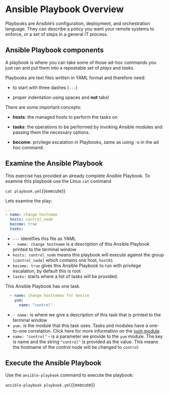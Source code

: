 # Ansible Playbook Overview

Playbooks are Ansible’s configuration, deployment, and orchestration language. They can describe a policy you want your remote systems to enforce, or a set of steps in a general IT process.

## Ansible Playbook components

A playbook is where you can take some of those ad-hoc commands you just ran and put them into a repeatable set of *plays* and *tasks*.

Playbooks are text files written in YAML format and therefore need:

  - to start with three dashes (`---`)

  - proper indentation using spaces and **not** tabs\!

There are some important concepts:

  - **hosts**: the managed hosts to perform the tasks on

  - **tasks**: the operations to be performed by invoking Ansible modules and passing them the necessary options.

  - **become**: privilege escalation in Playbooks, same as using `-b` in the ad hoc command.

## Examine the Ansible Playbook

This exercise has provided an already complete Ansible Playbook.  To examine this playbook use the Linux `cat` command

`cat playbook.yml`{{execute}}

Lets examine the play:

```yaml
---
- name: change hostname
  hosts: control_node
  become: true
  tasks:
```

- `---` identifies this file as YAML
- `- name: change hostname` is a description of this Ansible Playbook printed to the terminal window
- `hosts: control_node` means this playbook will execute against the group `[control_node]` which contains one host, `host01`
- `become: true` gives this Ansible Playbook to run with privilege escalation, by default this is root
- `tasks:` starts where a list of tasks will be provided.

This Ansible Playbook has one task.

```yaml
  - name: change hostnames for device
    yum:
      name: "control"
```

- `- name:` is where we give a description of this task that is printed to the terminal window
- `yum:` is the module that this task uses.  Tasks and modules have a one-to-one correlation.  Click here for more information on the [yum module](https://docs.ansible.com/ansible/latest/modules/yum_module.html).
- `name: "control"` - is a parameter we provide to the `yum` module.  The key is name and the string `"control"` is provided as the value.  This means the hostname of the control node will be changed to `control`

## Execute the Ansible Playbook

Use the `ansible-playbook` command to execute the playbook:

`ansible-playbook playbook.yml`{{execute}}
